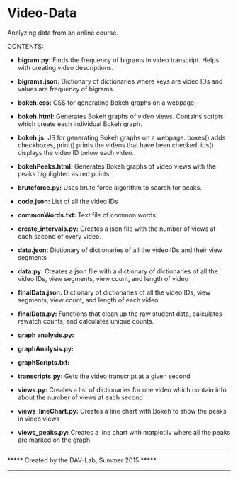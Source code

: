 # Video-Data
Analyzing data from an online course.

CONTENTS:

+ <b>bigram.py:</b> Finds the frequency of bigrams in video transcript. Helps with creating video descriptions.

+ <b>bigrams.json:</b> Dictionary of dictionaries where keys are video IDs and values are frequency of bigrams.

+ <b>bokeh.css:</b> CSS for generating Bokeh graphs on a webpage.

+ <b>bokeh.html:</b> Generates Bokeh graphs of video views. Contains scripts which create each individual Bokeh graph.

+ <b>bokeh.js:</b> JS for generating Bokeh graphs on a webpage. boxes() adds checkboxes, print() prints the videos that have been checked, ids() displays the video ID below each video.

+ <b>bokehPeaks.html:</b>  Generates Bokeh graphs of video views with the peaks highlighted as red points.

+ <b>bruteforce.py:</b>  Uses brute force algorithm to search for peaks.

+ <b>code.json:</b> List of all the video IDs

+ <b>commonWords.txt:</b>  Text file of common words.
 
+ <b>create_intervals.py:</b> Creates a json file with the number of views at each second of every video.
 
+ <b>data.json:</b> Dictionary of dictionaries of all the video IDs and their view segments

+ <b>data.py:</b> Creates a json file with a dictionary of dictionaries of all the video IDs, view segments, view count, and length of video

+ <b>finalData.json:</b> Dictionary of dictionaries of all the video IDs, view segments, view count, and length of each video

+ <b>finalData.py:</b> Functions that clean up the raw student data, calculates rewatch counts, and calculates unique counts.

+ <b>graph analysis.py:</b> 

+ <b>graphAnalysis.py:</b> 

+ <b>graphScripts.txt:</b>  

+ <b>transcripts.py:</b> Gets the video transcript at a given second

+ <b>views.py:</b> Creates a list of dictionaries for one video which contain info about the number of views at each second

+ <b>views_lineChart.py:</b> Creates a line chart with Bokeh to show the peaks in video views

+ <b>views_peaks.py:</b> Creates a line chart with matplotliv where all the peaks are marked on the graph

***********************************************
***** Created by the DAV-Lab, Summer 2015 *****
***********************************************
